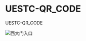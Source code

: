 # UESTC-QR_CODE
UESTC-QR_CODE




![西大门入口](https://github.com/ReCclay/UESTC-QR_CODE/blob/master/%E8%A5%BF%E5%A4%A7%E9%97%A8%E5%85%A5%E5%8F%A3.png)
